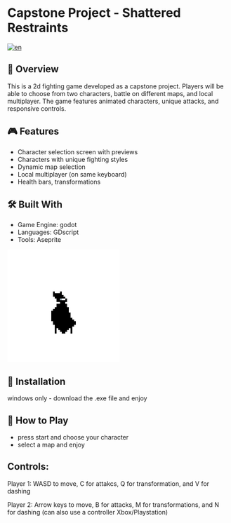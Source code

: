 # Capstone Project - Shattered Restraints

[![en](https://img.shields.io/badge/lang-en-red.svg)](README.md)

## 📜 Overview

This is a 2d fighting game developed as a capstone project. Players will be able to choose from two characters, battle on different maps, and local multiplayer.
The game features animated characters, unique attacks, and responsive controls.

## 🎮 Features 

- Character selection screen with previews
- Characters with unique fighting styles
- Dynamic map selection 
- Local multiplayer (on same keyboard)
- Health bars, transformations

## 🛠️ Built With 
- Game Engine: godot 
- Languages: GDscript
- Tools: Aseprite

![Robo character](assets/screenshots/Robo.gif)


## 💽 Installation

windows only - download the .exe file and enjoy

## 🚀 How to Play

- press start and choose your character
- select a map and enjoy

## Controls:

Player 1: WASD to move, C for attakcs, Q for transformation, and V for dashing

Player 2: Arrow keys to move, B for attacks, M for transformations, and N for dashing (can also use a controller Xbox/Playstation)